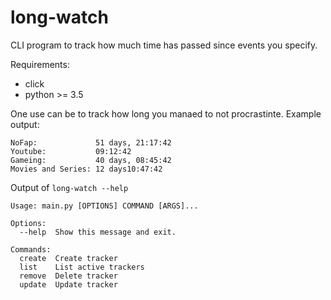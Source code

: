 # long-watch
CLI program to track how much time has passed since events you specify.

Requirements: 
- click
- python >= 3.5

One use can be to track how long you manaed to not procrastinte. Example output:
```
NoFap:             51 days, 21:17:42
Youtube:           09:12:42
Gameing:           40 days, 08:45:42
Movies and Series: 12 days10:47:42
```
Output of `long-watch --help`
```
Usage: main.py [OPTIONS] COMMAND [ARGS]...

Options:
  --help  Show this message and exit.

Commands:
  create  Create tracker
  list    List active trackers
  remove  Delete tracker
  update  Update tracker
```
